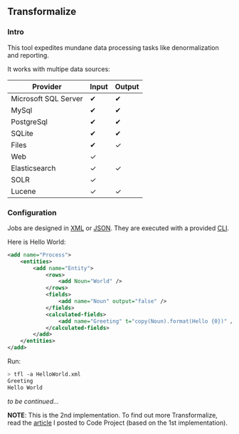 ## Transformalize

### Intro
This tool expedites mundane data processing tasks
like denormalization and reporting.

It works with multipe data sources:
<table class="table table-condensed">
    <thead>
        <tr>
            <th>Provider</th>
            <th>Input</th>
            <th>Output</th>
        </tr>
    </thead>
    <tbody>
        <tr>
            <td>Microsoft SQL Server</td>
            <td>&#10004;</td>
            <td>&#10004;</td>
        </tr>
        <tr>
            <td>MySql</td>
            <td>&#10004;</td>
            <td>&#10004;</td>
        </tr>
        <tr>
            <td>PostgreSql</td>
            <td>&#10004;</td>
            <td>&#10004;</td>
        </tr>
        <tr>
            <td>SQLite</td>
            <td>&#10004;</td>
            <td>&#10004;</td>
        </tr>
        <tr>
            <td>Files</td>
            <td>&#10004;</td>
            <td>&#10003;</td>
        </tr>
        <tr>
            <td>Web</td>
            <td>&#10003;</td>
            <td> </td>
        </tr>
        <tr>
            <td>Elasticsearch</td>
            <td>&#10003;</td>
            <td>&#10003;</td>
        </tr>
        <tr>
            <td>SOLR</td>
            <td>&#10003;</td>
            <td></td>
        </tr>
        <tr>
            <td>Lucene</td>
            <td>&#10003;</td>
            <td>&#10003;</td>
        </tr>
    </tbody>
</table>

### Configuration

Jobs are designed in [XML](https://en.wikipedia.org/wiki/XML)
or [JSON](https://en.wikipedia.org/wiki/JSON).
They are executed with a provided [CLI](https://en.wikipedia.org/wiki/Command-line_interface).

Here is Hello World:

```xml
<add name="Process">
    <entities>
        <add name="Entity">
            <rows>
                <add Noun="World" />
            </rows>
            <fields>
                <add name="Noun" output="false" />
            </fields>
            <calculated-fields>
                <add name="Greeting" t="copy(Noun).format(Hello {0})" />
            </calculated-fields>
        </add>
    </entities>
</add>
```

Run:

```bash
> tfl -a HelloWorld.xml
Greeting
Hello World
```

*to be continued...*

**NOTE**: This is the 2nd implementation.  To find out more Transformalize,
read the [article](http://www.codeproject.com/Articles/658971/Transformalizing-NorthWind)
I posted to Code Project (based on the 1st implementation).




